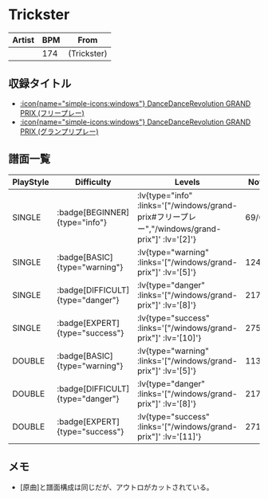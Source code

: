 # Trickster

|Artist|BPM|From|
|------|---|----|
||174|(Trickster)|

## 収録タイトル

- [ :icon{name="simple-icons:windows"} DanceDanceRevolution GRAND PRIX (フリープレー)](/windows/grand-prix#フリープレー)
- [ :icon{name="simple-icons:windows"} DanceDanceRevolution GRAND PRIX (グランプリプレー)](/windows/grand-prix)

## 譜面一覧

|PlayStyle|Difficulty|Levels|Notes|Movie|
|---------|----------|------|-----|-----|
|SINGLE| :badge[BEGINNER]{type="info"} | :lv{type="info" :links='["/windows/grand-prix#フリープレー","/windows/grand-prix"]' :lv='[2]'} |69/0||
|SINGLE| :badge[BASIC]{type="warning"} | :lv{type="warning" :links='["/windows/grand-prix"]' :lv='[5]'} |124/10||
|SINGLE| :badge[DIFFICULT]{type="danger"} | :lv{type="danger" :links='["/windows/grand-prix"]' :lv='[8]'} |217/20||
|SINGLE| :badge[EXPERT]{type="success"} | :lv{type="success" :links='["/windows/grand-prix"]' :lv='[10]'} |275/12||
|DOUBLE| :badge[BASIC]{type="warning"} | :lv{type="warning" :links='["/windows/grand-prix"]' :lv='[5]'} |113/10||
|DOUBLE| :badge[DIFFICULT]{type="danger"} | :lv{type="danger" :links='["/windows/grand-prix"]' :lv='[8]'} |217/23||
|DOUBLE| :badge[EXPERT]{type="success"} | :lv{type="success" :links='["/windows/grand-prix"]' :lv='[11]'} |271/15||

## メモ

- [原曲]と譜面構成は同じだが、アウトロがカットされている。
